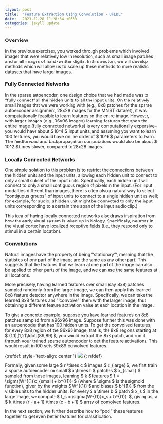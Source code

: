 ```yaml
---
layout: post
title:  "Feature Extraction Using Convolution - UFLDL"
date:   2021-12-28 11:28:34 +0530
categories: jekyll update
---
```


### Overview

In the previous exercises, you worked through problems which involved images that were relatively low in resolution, such as small image patches and small images of hand-written digits. In this section, we will develop methods which will allow us to scale up these methods to more realistic datasets that have larger images.

### Fully Connected Networks

In the sparse autoencoder, one design choice that we had made was to “fully connect” all the hidden units to all the input units. On the relatively small images that we were working with (e.g., 8x8 patches for the sparse autoencoder assignment, 28x28 images for the MNIST dataset), it was computationally feasible to learn features on the entire image. However, with larger images (e.g., 96x96 images) learning features that span the entire image (fully connected networks) is very computationally expensive–you would have about $ 10^4 $ input units, and assuming you want to learn 100 features, you would have on the order of $ 10^6 $ parameters to learn. The feedforward and backpropagation computations would also be about $ 10^2 $ times slower, compared to 28x28 images.

### Locally Connected Networks

One simple solution to this problem is to restrict the connections between the hidden units and the input units, allowing each hidden unit to connect to only a small subset of the input units. Specifically, each hidden unit will connect to only a small contiguous region of pixels in the input. (For input modalities different than images, there is often also a natural way to select “contiguous groups” of input units to connect to a single hidden unit as well; for example, for audio, a hidden unit might be connected to only the input units corresponding to a certain time span of the input audio clip.)

This idea of having locally connected networks also draws inspiration from how the early visual system is wired up in biology. Specifically, neurons in the visual cortex have localized receptive fields (i.e., they respond only to stimuli in a certain location).

### Convolutions

Natural images have the property of being ”‘stationary”’, meaning that the statistics of one part of the image are the same as any other part. This suggests that the features that we learn at one part of the image can also be applied to other parts of the image, and we can use the same features at all locations.

More precisely, having learned features over small (say 8x8) patches sampled randomly from the larger image, we can then apply this learned 8x8 feature detector anywhere in the image. Specifically, we can take the learned 8x8 features and ”‘convolve”’ them with the larger image, thus obtaining a different feature activation value at each location in the image.

To give a concrete example, suppose you have learned features on 8x8 patches sampled from a 96x96 image. Suppose further this was done with an autoencoder that has 100 hidden units. To get the convolved features, for every 8x8 region of the 96x96 image, that is, the 8x8 regions starting at $ (1,1),(1,2)\ldots(89,89) $, you would extract the 8x8 patch, and run it through your trained sparse autoencoder to get the feature activations. This would result in 100 sets 89x89 convolved features.

{:refdef: style="text-align: center;"}
![](http://ufldl.stanford.edu/tutorial/images/Convolution_schematic.gif)
{: refdef}

Formally, given some large $ r \times c $ images $ x_{large} $, we first train a sparse autoencoder on small $ a \times b $ patches $ x_{small} $ sampled from these images, learning $ k $ features $ f = \sigma(W^{(1)}x_{small} + b^{(1)}) $ (where $ \sigma $ is the sigmoid function), given by the weights $ W^{(1)} $ and biases $ b^{(1)} $ from the visible units to the hidden units. For every $ a \times b $ patch $ x_s $ in the large image, we compute $ f_s = \sigma(W^{(1)}x_s + b^{(1)}) $, giving us, a $ k \times (r - a + 1) \times (c - b + 1) $ array of convolved features.

In the next section, we further describe how to “pool” these features together to get even better features for classification.
